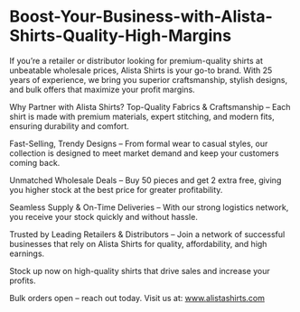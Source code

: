 # Boost-Your-Business-with-Alista-Shirts-Quality-High-Margins
If you’re a retailer or distributor looking for premium-quality shirts at unbeatable wholesale prices, Alista Shirts is your go-to brand. With 25 years of experience, we bring you superior craftsmanship, stylish designs, and bulk offers that maximize your profit margins.

Why Partner with Alista Shirts?
Top-Quality Fabrics & Craftsmanship – Each shirt is made with premium materials, expert stitching, and modern fits, ensuring durability and comfort.

Fast-Selling, Trendy Designs – From formal wear to casual styles, our collection is designed to meet market demand and keep your customers coming back.

Unmatched Wholesale Deals – Buy 50 pieces and get 2 extra free, giving you higher stock at the best price for greater profitability.

Seamless Supply & On-Time Deliveries – With our strong logistics network, you receive your stock quickly and without hassle.

Trusted by Leading Retailers & Distributors – Join a network of successful businesses that rely on Alista Shirts for quality, affordability, and high earnings.

Stock up now on high-quality shirts that drive sales and increase your profits.

Bulk orders open – reach out today.
Visit us at: www.alistashirts.com
